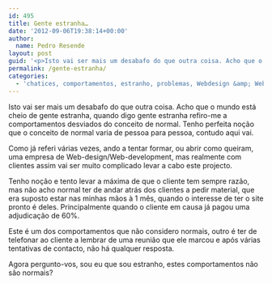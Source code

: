 ```yaml
---
id: 495
title: Gente estranha…
date: '2012-09-06T19:38:14+00:00'
author: 
  name: Pedro Resende
layout: post
guid: '<p>Isto vai ser mais um desabafo do que outra coisa. Acho que o mundo está cheio de gente estranha, quando digo gente estranha refiro-me a comportamentos desviados do conceito de normal. Tenho perfeita noção que o conceito de normal varia de pessoa para p'
permalink: /gente-estranha/
categories:
  - 'chatices, comportamentos, estranho, problemas, Webdesign &amp; Web-development, Xvolutions, clientes, estranha'
---
```

Isto vai ser mais um desabafo do que outra coisa. Acho que o mundo está cheio de gente estranha, quando digo gente estranha refiro-me a comportamentos desviados do conceito de normal. Tenho perfeita noção que o conceito de normal varia de pessoa para pessoa, contudo aqui vai.

Como já referi várias vezes, ando a tentar formar, ou abrir como queiram, uma empresa de Web-design/Web-development, mas realmente com clientes assim vai ser muito complicado levar a cabo este projecto.

Tenho noção e tento levar a máxima de que o cliente tem sempre razão, mas não acho normal ter de andar atrás dos clientes a pedir material, que era suposto estar nas minhas mãos à 1 mês, quando o interesse de ter o site pronto é deles. Principalmente quando o cliente em causa já pagou uma adjudicação de 60%.

Este é um dos comportamentos que não considero normais, outro é ter de telefonar ao cliente a lembrar de uma reunião que ele marcou e após várias tentativas de contacto, não há qualquer resposta.

Agora pergunto-vos, sou eu que sou estranho, estes comportamentos não são normais?
